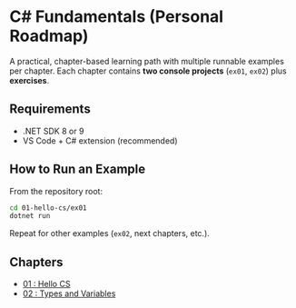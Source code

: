 # C# Fundamentals (Personal Roadmap)

A practical, chapter-based learning path with multiple runnable examples per chapter.
Each chapter contains **two console projects** (`ex01`, `ex02`) plus **exercises**.

## Requirements
- .NET SDK 8 or 9
- VS Code + C# extension (recommended)

## How to Run an Example
From the repository root:
```bash
cd 01-hello-cs/ex01
dotnet run
```

Repeat for other examples (`ex02`, next chapters, etc.).

## Chapters
- [01 : Hello CS](https://github.com/fbrianzy/csharp-fundamentals/edit/main/01-hello-cs)
- [02 : Types and Variables](https://github.com/fbrianzy/csharp-fundamentals/tree/main/02-types-and-variables)
